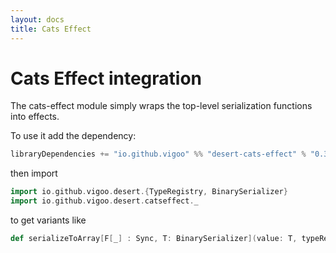 ```yaml
---
layout: docs
title: Cats Effect
---
```


# Cats Effect integration

The cats-effect module simply wraps the top-level serialization functions into effects.

To use it add the dependency:
```scala
libraryDependencies += "io.github.vigoo" %% "desert-cats-effect" % "0.3.0"
```

then import 

```scala mdoc
import io.github.vigoo.desert.{TypeRegistry, BinarySerializer}
import io.github.vigoo.desert.catseffect._
```

to get variants like

```scala
def serializeToArray[F[_] : Sync, T: BinarySerializer](value: T, typeRegistry: TypeRegistry = TypeRegistry.empty): F[Array[Byte]]
``` 